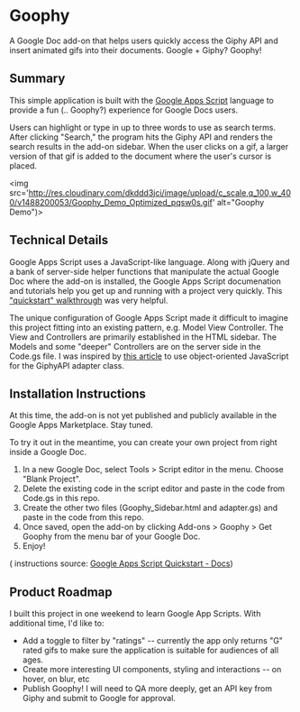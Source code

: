 # Goophy
A Google Doc add-on that helps users quickly access the Giphy API and insert animated gifs into their documents. Google + Giphy? Goophy!

## Summary
This simple application is built with the [Google Apps Script](https://developers.google.com/apps-script/overview "Google Apps Script") language to provide a fun (.. Goophy?) experience for Google Docs users.

Users can highlight or type in up to three words to use as search terms. After clicking "Search," the program hits the Giphy API and renders the search results in the add-on sidebar. When the user clicks on a gif, a larger version of that gif is added to the document where the user's cursor is placed.

<img src='http://res.cloudinary.com/dkddd3jci/image/upload/c_scale,q_100,w_400/v1488200053/Goophy_Demo_Optimized_pqsw0s.gif' alt="Goophy Demo")>


## Technical Details
Google Apps Script uses a JavaScript-like language. Along with jQuery and a bank of server-side helper functions that manipulate the actual Google Doc where the add-on is installed, the Google Apps Script documenation and tutorials help you get up and running with a project very quickly. This ["quickstart" walkthrough](https://developers.google.com/apps-script/quickstart/docs) was very helpful.

The unique configuration of Google Apps Script made it difficult to imagine this project fitting into an existing pattern, e.g. Model View Controller. The View and Controllers are primarily established in the HTML sidebar. The Models and some "deeper" Controllers are on the server side in the Code.gs file.  I was inspired by [this article](http://www.javascript-spreadsheet-programming.com/2013/01/object-oriented-javascript-part-2.html) to use object-oriented JavaScript for the GiphyAPI adapter class. 


## Installation Instructions
At this time, the add-on is not yet published and publicly available in the Google Apps Marketplace. Stay tuned.

To try it out in the meantime, you can create your own project from right inside a Google Doc.

1. In a new Google Doc, select Tools > Script editor in the menu. Choose "Blank Project".
2. Delete the existing code in the script editor and paste in the code from Code.gs in this repo.
3. Create the other two files (Goophy_Sidebar.html and adapter.gs) and paste in the code from this repo.
4. Once saved, open the add-on by clicking Add-ons > Goophy > Get Goophy from the menu bar of your Google Doc.
5. Enjoy!

( instructions source:  [Google Apps Script Quickstart - Docs](https://developers.google.com/apps-script/quickstart/docs))

## Product Roadmap
I built this project in one weekend to learn Google App Scripts. With additional time, I'd like to:
+ Add a toggle to filter by "ratings" -- currently the app only returns "G" rated gifs to make sure the application is suitable for audiences of all ages.
+ Create more interesting UI components, styling and interactions -- on hover, on blur, etc
+ Publish Goophy! I will need to QA more deeply, get an API key from Giphy and submit to Google for approval.
